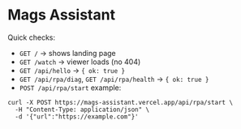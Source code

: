 # Mags Assistant

Quick checks:

- `GET /` → shows landing page
- `GET /watch` → viewer loads (no 404)
- `GET /api/hello` → `{ ok: true }`
- `GET /api/rpa/diag`, `GET /api/rpa/health` → `{ ok: true }`
- `POST /api/rpa/start` example:

```
curl -X POST https://mags-assistant.vercel.app/api/rpa/start \
  -H "Content-Type: application/json" \
  -d '{"url":"https://example.com"}'
```
